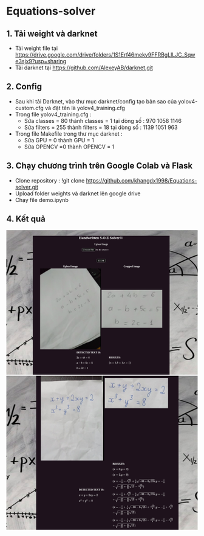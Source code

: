 # Equations-solver
## 1. Tải weight và darknet
- Tải weight file tại https://drive.google.com/drive/folders/1S1Erf46mekv9FFRBgLlLJC_Sqwe3sjx9?usp=sharing
- Tải darknet tại https://github.com/AlexeyAB/darknet.git
## 2. Config
- Sau khi tải Darknet, vào thư mục darknet/config tạo bản sao của yolov4-custom.cfg và đặt tên là yolov4_training.cfg
- Trong file yolov4_training.cfg :
  - Sửa classes = 80 thành classes = 1 tại dòng số : 970 1058 1146
  - Sửa filters = 255 thành filters = 18 tại dòng số : 1139 1051 963
- Trong file Makefile trong thư mục darknet :
  - Sửa GPU = 0 thành GPU = 1
  - Sửa OPENCV =0 thành OPENCV = 1
## 3. Chạy chương trình trên Google Colab và Flask
- Clone repository : !git clone https://github.com/khangdx1998/Equations-solver.git
- Upload folder weights và darknet lên google drive
- Chạy file demo.ipynb 
## 4. Kết quả
![](result/1.png)
![](result/2.png)


